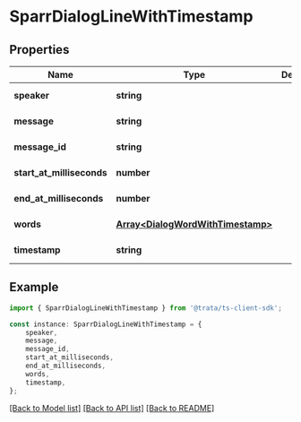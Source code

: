 # SparrDialogLineWithTimestamp


## Properties

Name | Type | Description | Notes
------------ | ------------- | ------------- | -------------
**speaker** | **string** |  | [default to undefined]
**message** | **string** |  | [default to undefined]
**message_id** | **string** |  | [default to undefined]
**start_at_milliseconds** | **number** |  | [default to undefined]
**end_at_milliseconds** | **number** |  | [default to undefined]
**words** | [**Array&lt;DialogWordWithTimestamp&gt;**](DialogWordWithTimestamp.md) |  | [default to undefined]
**timestamp** | **string** |  | [default to undefined]

## Example

```typescript
import { SparrDialogLineWithTimestamp } from '@trata/ts-client-sdk';

const instance: SparrDialogLineWithTimestamp = {
    speaker,
    message,
    message_id,
    start_at_milliseconds,
    end_at_milliseconds,
    words,
    timestamp,
};
```

[[Back to Model list]](../README.md#documentation-for-models) [[Back to API list]](../README.md#documentation-for-api-endpoints) [[Back to README]](../README.md)
